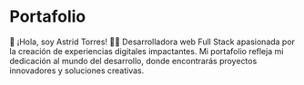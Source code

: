 # Portafolio
🚀 ¡Hola, soy Astrid Torres! 👩‍💻 Desarrolladora web Full Stack apasionada por la creación de experiencias digitales impactantes. Mi portafolio refleja mi dedicación al mundo del desarrollo, donde encontrarás proyectos innovadores y soluciones creativas.
